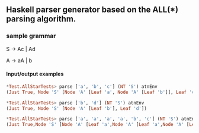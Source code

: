 ## Haskell parser generator based on the ALL(*) parsing algorithm.

### sample grammar

S -> Ac | Ad

A -> aA | b

#### Input/output examples


```haskell
*Test.AllStarTests> parse ['a', 'b', 'c'] (NT 'S') atnEnv
(Just True, Node 'S' [Node 'A' [Leaf 'a', Node 'A' [Leaf 'b']], Leaf 'c'])
```

```haskell
*Test.AllStarTests> parse ['b', 'd'] (NT 'S') atnEnv
(Just True, Node 'S' [Node 'A' [Leaf 'b'], Leaf 'd'])
```


```haskell
*Test.AllStarTests> parse ['a', 'a', 'a', 'a', 'b', 'c'] (NT 'S') atnEnv
(Just True,Node 'S' [Node 'A' [Leaf 'a',Node 'A' [Leaf 'a',Node 'A' [Leaf 'a',Node 'A' [Leaf 'a',Node 'A' [Leaf 'b']]]]],Leaf 'c'])
```